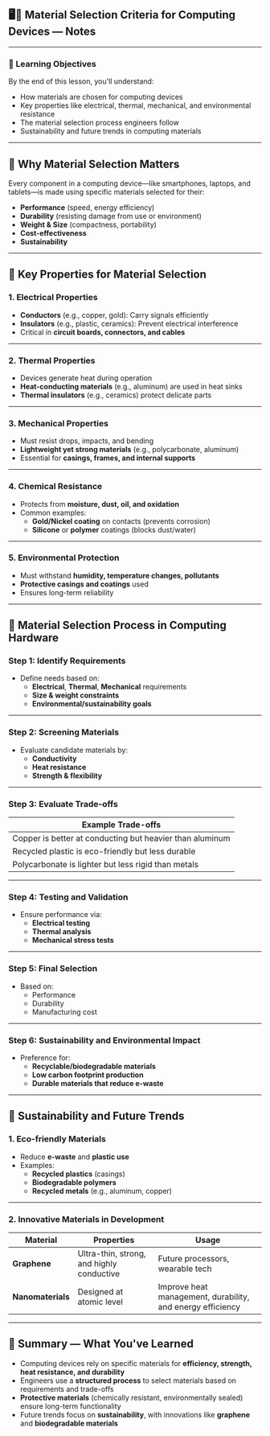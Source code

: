 ## 🖥️📐 Material Selection Criteria for Computing Devices — Notes

---

### 🎯 Learning Objectives

By the end of this lesson, you'll understand:

- How materials are chosen for computing devices
- Key properties like electrical, thermal, mechanical, and environmental resistance
- The material selection process engineers follow
- Sustainability and future trends in computing materials

---

## 🔧 Why Material Selection Matters

Every component in a computing device—like smartphones, laptops, and tablets—is made using specific materials selected for their:

- **Performance** (speed, energy efficiency)
- **Durability** (resisting damage from use or environment)
- **Weight & Size** (compactness, portability)
- **Cost-effectiveness**
- **Sustainability**

---

## 🧪 Key Properties for Material Selection

### 1. **Electrical Properties**

- **Conductors** (e.g., copper, gold): Carry signals efficiently
- **Insulators** (e.g., plastic, ceramics): Prevent electrical interference
- Critical in **circuit boards, connectors, and cables**

---

### 2. **Thermal Properties**

- Devices generate heat during operation
- **Heat-conducting materials** (e.g., aluminum) are used in heat sinks
- **Thermal insulators** (e.g., ceramics) protect delicate parts

---

### 3. **Mechanical Properties**

- Must resist drops, impacts, and bending
- **Lightweight yet strong materials** (e.g., polycarbonate, aluminum)
- Essential for **casings, frames, and internal supports**

---

### 4. **Chemical Resistance**

- Protects from **moisture, dust, oil, and oxidation**
- Common examples:
    - **Gold/Nickel coating** on contacts (prevents corrosion)
    - **Silicone** or **polymer** coatings (blocks dust/water)

---

### 5. **Environmental Protection**

- Must withstand **humidity, temperature changes, pollutants**
- **Protective casings and coatings** used
- Ensures long-term reliability

---

## 🧰 Material Selection Process in Computing Hardware

### Step 1: **Identify Requirements**

- Define needs based on:
    - **Electrical**, **Thermal**, **Mechanical** requirements
    - **Size & weight constraints**
    - **Environmental/sustainability goals**

---

### Step 2: **Screening Materials**

- Evaluate candidate materials by:
    - **Conductivity**
    - **Heat resistance**
    - **Strength & flexibility**

---

### Step 3: **Evaluate Trade-offs**

|Example Trade-offs|
|---|
|Copper is better at conducting but heavier than aluminum|
|Recycled plastic is eco-friendly but less durable|
|Polycarbonate is lighter but less rigid than metals|

---

### Step 4: **Testing and Validation**

- Ensure performance via:
    - **Electrical testing**
    - **Thermal analysis**
    - **Mechanical stress tests**

---

### Step 5: **Final Selection**

- Based on:
    - Performance
    - Durability
    - Manufacturing cost

---

### Step 6: **Sustainability and Environmental Impact**

- Preference for:
    - **Recyclable/biodegradable materials**
    - **Low carbon footprint production**
    - **Durable materials that reduce e-waste**

---

## 🌱 Sustainability and Future Trends

### 1. **Eco-friendly Materials**

- Reduce **e-waste** and **plastic use**
- Examples:
    - **Recycled plastics** (casings)
    - **Biodegradable polymers**
    - **Recycled metals** (e.g., aluminum, copper)

---

### 2. **Innovative Materials in Development**

|Material|Properties|Usage|
|---|---|---|
|**Graphene**|Ultra-thin, strong, and highly conductive|Future processors, wearable tech|
|**Nanomaterials**|Designed at atomic level|Improve heat management, durability, and energy efficiency|

---

## 🧾 Summary — What You've Learned

- Computing devices rely on specific materials for **efficiency, strength, heat resistance, and durability**
- Engineers use a **structured process** to select materials based on requirements and trade-offs
- **Protective materials** (chemically resistant, environmentally sealed) ensure long-term functionality
- Future trends focus on **sustainability**, with innovations like **graphene** and **biodegradable materials**